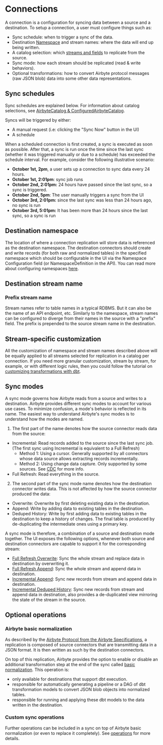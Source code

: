 # Connections

A connection is a configuration for syncing data between a source and a destination. To setup a connection, a user must configure things such as:

* Sync schedule: when to trigger a sync of the data.
* Destination [Namespace](../namespaces.md) and stream names: where the data will end up being written.
* A catalog selection: which [streams and fields](../catalog.md) to replicate from the source.
* Sync mode: how each stream should be replicated (read & write behaviors).
* Optional transformations: how to convert Airbyte protocol messages (raw JSON blob) data into some other data representations.

## Sync schedules

Sync schedules are explained below. For information about catalog selections, see [AirbyteCatalog & ConfiguredAirbyteCatalog](../catalog.md).

Syncs will be triggered by either:

* A manual request \(i.e: clicking the "Sync Now" button in the UI\)
* A schedule

When a scheduled connection is first created, a sync is executed as soon as possible. After that, a sync is run once the time since the last sync \(whether it was triggered manually or due to a schedule\) has exceeded the schedule interval. For example, consider the following illustrative scenario:

* **October 1st, 2pm**, a user sets up a connection to sync data every 24 hours.
* **October 1st, 2:01pm**: sync job runs
* **October 2nd, 2:01pm:** 24 hours have passed since the last sync, so a sync is triggered.
* **October 2nd, 5pm**: The user manually triggers a sync from the UI
* **October 3rd, 2:01pm:** since the last sync was less than 24 hours ago, no sync is run
* **October 3rd, 5:01pm:** It has been more than 24 hours since the last sync, so a sync is run

## Destination namespace

The location of where a connection replication will store data is referenced as the destination namespace. The destination connectors should create and write records (for both raw and normalized tables) in the specified namespace which should be configurable in the UI via the Namespace Configuration field (or NamespaceDefinition in the API). You can read more about configuring namespaces [here](../namespaces.md).

## Destination stream name

### Prefix stream name

Stream names refer to table names in a typical RDBMS. But it can also be the name of an API endpoint, etc. Similarly to the namespace, stream names can be configured to diverge from their names in the source with a "prefix" field. The prefix is prepended to the source stream name in the destination.

## Stream-specific customization

All the customization of namespace and stream names described above will be equally applied to all streams selected for replication in a catalog per connection. If you need more granular customization, stream by stream, for example, or with different logic rules, then you could follow the tutorial on [customizing transformations with dbt](../../tutorials/transformation-and-normalization/transformations-with-dbt.md).

## Sync modes

A sync mode governs how Airbyte reads from a source and writes to a destination. Airbyte provides different sync modes to account for various use cases. To minimize confusion, a mode's behavior is reflected in its name. The easiest way to understand Airbyte's sync modes is to understand how the modes are named.

1.  The first part of the name denotes how the source connector reads data from the source:

* Incremental: Read records added to the source since the last sync job. (The first sync using Incremental is equivalent to a Full Refresh)
  * Method 1: Using a cursor. Generally supported by all connectors whose data source allows extracting records incrementally.
  * Method 2: Using change data capture. Only supported by some sources. See [CDC](../cdc.md) for more info.
* Full Refresh: Read everything in the source.

2. The second part of the sync mode name denotes how the destination connector writes data. This is not affected by how the source connector produced the data:

* Overwrite: Overwrite by first deleting existing data in the destination.
* Append: Write by adding data to existing tables in the destination.
* Deduped History: Write by first adding data to existing tables in the destination to keep a history of changes. The final table is produced by de-duplicating the intermediate ones using a primary key.

A sync mode is therefore, a combination of a source and destination mode together. The UI exposes the following options, whenever both source and destination connectors are capable to support it for the corresponding stream:
* [Full Refresh Overwrite](full-refresh-overwrite.md): Sync the whole stream and replace data in destination by overwriting it.
* [Full Refresh Append](full-refresh-append.md): Sync the whole stream and append data in destination.
* [Incremental Append](incremental-append.md): Sync new records from stream and append data in destination.
* [Incremental Deduped History](incremental-deduped-history.md): Sync new records from stream and append data in destination, also provides a de-duplicated view mirroring the state of the stream in the source.

## Optional operations

### Airbyte basic normalization

As described by the [Airbyte Protocol from the Airbyte Specifications](../airbyte-specification.md), a replication is composed of source connectors that are transmitting data in a JSON format. It is then written as such by the destination connectors. 

On top of this replication, Airbyte provides the option to enable or disable an additional transformation step at the end of the sync called [basic normalization](../basic-normalization.md). This operation is:

- only available for destinations that support dbt execution.
- responsible for automatically generating a pipeline or a DAG of dbt transformation models to convert JSON blob objects into normalized tables.
- responsible for running and applying these dbt models to the data written in the destination.

### Custom sync operations

Further operations can be included in a sync on top of Airbyte basic normalization (or even to replace it completely).
See [operations](../operations.md) for more details.
